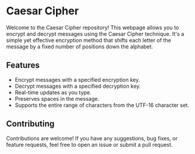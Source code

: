 # Caesar Cipher

Welcome to the Caesar Cipher repository! This webpage allows you to encrypt and decrypt messages using the Caesar Cipher technique. It's a simple yet effective encryption method that shifts each letter of the message by a fixed number of positions down the alphabet.

## Features
- Encrypt messages with a specified encryption key.
- Decrypt messages with a specified decryption key.
- Real-time updates as you type.
- Preserves spaces in the message.
- Supports the entire range of characters from the UTF-16 character set.

## Contributing
Contributions are welcome! If you have any suggestions, bug fixes, or feature requests, feel free to open an issue or submit a pull request.
